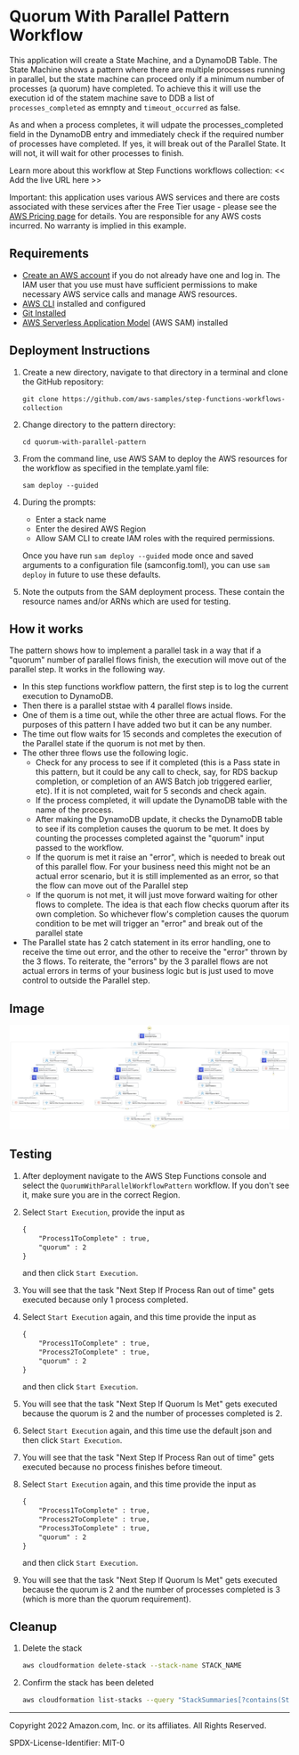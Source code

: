 # Quorum With Parallel Pattern Workflow

This application will create a State Machine, and a DynamoDB Table. The State Machine shows a pattern where there are multiple processes running in parallel, but the state machine can proceed only if a minimum number of processes (a quorum) have completed. To achieve this it will use the execution id of the statem machine save to DDB a list of `processes_completed` as emnpty and `timeout_occurred` as false. 

As and when a process completes, it will udpate the processes_completed field in the DynamoDB entry and immediately check if the required number of processes have completed. If yes, it will break out of the Parallel State. It will not, it will wait for other processes to finish.

Learn more about this workflow at Step Functions workflows collection: << Add the live URL here >>

Important: this application uses various AWS services and there are costs associated with these services after the Free Tier usage - please see the [AWS Pricing page](https://aws.amazon.com/pricing/) for details. You are responsible for any AWS costs incurred. No warranty is implied in this example.

## Requirements

* [Create an AWS account](https://portal.aws.amazon.com/gp/aws/developer/registration/index.html) if you do not already have one and log in. The IAM user that you use must have sufficient permissions to make necessary AWS service calls and manage AWS resources.
* [AWS CLI](https://docs.aws.amazon.com/cli/latest/userguide/install-cliv2.html) installed and configured
* [Git Installed](https://git-scm.com/book/en/v2/Getting-Started-Installing-Git)
* [AWS Serverless Application Model](https://docs.aws.amazon.com/serverless-application-model/latest/developerguide/serverless-sam-cli-install.html) (AWS SAM) installed

## Deployment Instructions

1. Create a new directory, navigate to that directory in a terminal and clone the GitHub repository:
    ``` 
    git clone https://github.com/aws-samples/step-functions-workflows-collection
    ```
1. Change directory to the pattern directory:
    ```
    cd quorum-with-parallel-pattern
    ```
1. From the command line, use AWS SAM to deploy the AWS resources for the workflow as specified in the template.yaml file:
    ```
    sam deploy --guided
    ```
1. During the prompts:
    * Enter a stack name
    * Enter the desired AWS Region
    * Allow SAM CLI to create IAM roles with the required permissions.

    Once you have run `sam deploy --guided` mode once and saved arguments to a configuration file (samconfig.toml), you can use `sam deploy` in future to use these defaults.

1. Note the outputs from the SAM deployment process. These contain the resource names and/or ARNs which are used for testing.

## How it works

The pattern shows how to implement a parallel task in a way that if a "quorum" number of parallel flows finish, the execution will move out of the parallel step. It works in the following way.

- In this step functions workflow pattern, the first step is to log the current execution to DynamoDB.
- Then there is a parallel ststae with 4 parallel flows inside.
- One of them is a time out, while the other three are actual flows. For the purposes of this pattern I have added two but it can be any number.
- The time out flow waits for 15 seconds and completes the execution of the Parallel state if the quorum is not met by then.
- The other three flows use the following logic.
    - Check for any process to see if it completed (this is a Pass state in this pattern, but it could be any call to check, say, for RDS backup completion, or completion of an AWS Batch job triggered earlier, etc). If it is not completed, wait for 5 seconds and check again.
    - If the process completed, it will update the DynamoDB table with the name of the process.
    - After making the DynamoDB update, it checks the DynamoDB table to see if its completion causes the quorum to be met. It does by counting the processes completed against the "quorum" input passed to the workflow.
    - If the quorum is met it raise an "error", which is needed to break out of this parallel flow. For your business need this might not be an actual error scenario, but it is still implemented as an error, so that the flow can move out of the Parallel step
    - If the quorum is not met, it will just move forward waiting for other flows to complete. The idea is that each flow checks quorum after its own completion. So whichever flow's completion causes the quorum condition to be met will trigger an "error" and break out of the parallel state
- The Parallel state has 2 catch statement in its error handling, one to receive the time out error, and the other to receive the "error" thrown by the 3 flows. To reiterate, the "errors" by the 3 parallel flows are not actual errors in terms of your business logic but is just used to move control to outside the Parallel step.

## Image
![image](./resources/statemachine.png)

## Testing

1. After deployment navigate to the AWS Step Functions console and select the `QuorumWithParallelWorkflowPattern` workflow. If you don't see it, make sure you are in the correct Region.

1. Select `Start Execution`, provide the input as
    ```
    {
        "Process1ToComplete" : true,
        "quorum" : 2
    }
    ```
    and then click `Start Execution`.

1. You will see that the task "Next Step If Process Ran out of time" gets executed because only 1 process completed.

1. Select `Start Execution` again, and this time provide the input as 
    ```
    {
        "Process1ToComplete" : true,
        "Process2ToComplete" : true,
        "quorum" : 2
    }
    ```
    and then click `Start Execution`.  

1. You will see that the task "Next Step If Quorum Is Met" gets executed because the quorum is 2 and the number of processes completed is 2.
1. Select `Start Execution` again, and this time use the default json and then click `Start Execution`.  
1. You will see that the task "Next Step If Process Ran out of time" gets executed because no process finishes before timeout.
1. Select `Start Execution` again, and this time provide the input as 
    ```
    {
        "Process1ToComplete" : true,
        "Process2ToComplete" : true,
        "Process3ToComplete" : true,
        "quorum" : 2
    }
    ```
    and then click `Start Execution`.  
1. You will see that the task "Next Step If Quorum Is Met" gets executed because the quorum is 2 and the number of processes completed is 3 (which is more than the quorum requirement).


## Cleanup
 
1. Delete the stack
    ```bash
    aws cloudformation delete-stack --stack-name STACK_NAME
    ```
1. Confirm the stack has been deleted
    ```bash
    aws cloudformation list-stacks --query "StackSummaries[?contains(StackName,'STACK_NAME')].StackStatus"
    ```
----
Copyright 2022 Amazon.com, Inc. or its affiliates. All Rights Reserved.

SPDX-License-Identifier: MIT-0
